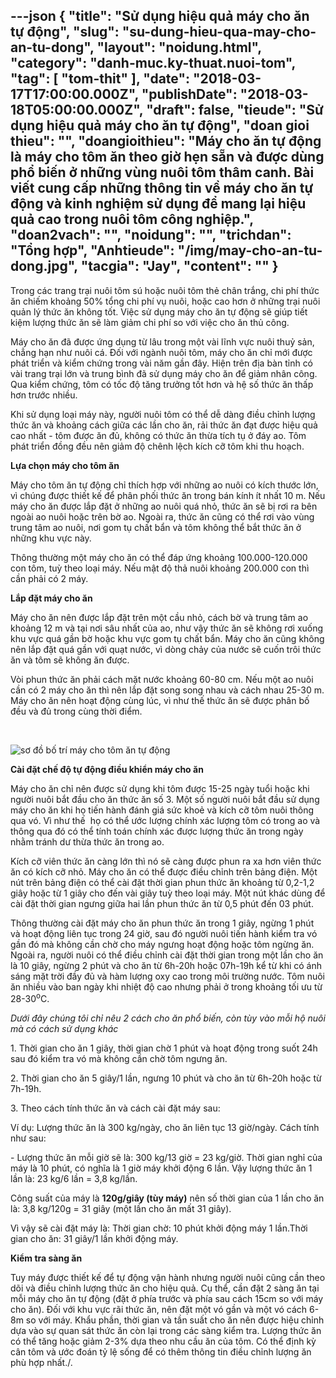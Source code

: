 ---json
{
    "title": "Sử dụng hiệu quả máy cho ăn tự động",
    "slug": "su-dung-hieu-qua-may-cho-an-tu-dong",
    "layout": "noidung.html",
    "category": "danh-muc.ky-thuat.nuoi-tom",
    "tag": [
        "tom-thit"
    ],
    "date": "2018-03-17T17:00:00.000Z",
    "publishDate": "2018-03-18T05:00:00.000Z",
    "draft": false,
    "tieude": "Sử dụng hiệu quả máy cho ăn tự động",
    "doan gioi thieu": "",
    "doangioithieu": "Máy cho ăn tự động là máy cho tôm ăn theo giờ hẹn sẵn và được dùng phổ biến ở những vùng nuôi tôm thâm canh. Bài viết cung cấp những thông tin về máy cho ăn tự động và kinh nghiệm sử dụng để mang lại hiệu quả cao trong nuôi tôm công nghiệp.",
    "doan2vach": "",
    "noidung": "",
    "trichdan": "Tổng hợp",
    "Anhtieude": "/img/may-cho-an-tu-dong.jpg",
    "tacgia": "Jay",
    "__content__": ""
}
---
<p><span style="font-size:14px">Trong c&aacute;c trang trại nu&ocirc;i t&ocirc;m s&uacute; hoặc nu&ocirc;i t&ocirc;m thẻ ch&acirc;n trắng, chi ph&iacute; thức ăn chiếm khoảng 50% tổng chi ph&iacute; vụ nu&ocirc;i, hoặc cao hơn ở những trại nu&ocirc;i quản l&yacute; thức ăn kh&ocirc;ng tốt. Việc sử dụng m&aacute;y cho ăn tự động sẽ gi&uacute;p tiết kiệm lượng thức ăn sẽ l&agrave;m giảm chi ph&iacute; so với việc cho ăn thủ c&ocirc;ng.</span></p>

<p><span style="font-size:14px">M&aacute;y cho ăn đ&atilde; được ứng dụng từ l&acirc;u trong một v&agrave;i lĩnh vực nu&ocirc;i thuỷ sản, chẳng hạn như nu&ocirc;i c&aacute;. Đối với ng&agrave;nh nu&ocirc;i t&ocirc;m, m&aacute;y cho ăn chỉ mới được ph&aacute;t triển v&agrave; kiểm chứng trong v&agrave;i năm gần đ&acirc;y. Hiện tr&ecirc;n địa b&agrave;n tỉnh c&oacute; v&agrave;i trang trại lớn v&agrave; trung b&igrave;nh đ&atilde; sử dụng m&aacute;y cho ăn để giảm nh&acirc;n c&ocirc;ng. Qua kiểm chứng, t&ocirc;m c&oacute; tốc độ tăng trưởng tốt hơn v&agrave; hệ số thức ăn thấp hơn trước nhiều.</span></p>

<p><span style="font-size:14px">Khi sử dụng loại m&aacute;y n&agrave;y, người nu&ocirc;i t&ocirc;m c&oacute; thể dễ d&agrave;ng điều chỉnh lượng thức ăn v&agrave; khoảng c&aacute;ch giữa c&aacute;c lần cho ăn, rải thức ăn đạt được hiệu quả cao nhất - t&ocirc;m được ăn đủ, kh&ocirc;ng c&oacute; thức ăn thừa t&iacute;ch tụ ở đ&aacute;y ao. T&ocirc;m ph&aacute;t triển đồng đều n&ecirc;n giảm độ ch&ecirc;nh lệch k&iacute;ch cỡ t&ocirc;m khi thu hoạch.</span></p>

<p><span style="font-size:14px"><strong>Lựa chọn m&aacute;y cho t&ocirc;m ăn</strong></span></p>

<p><span style="font-size:14px">M&aacute;y cho t&ocirc;m ăn tự động chỉ th&iacute;ch hợp với những ao nu&ocirc;i c&oacute; k&iacute;ch thước lớn, v&igrave; ch&uacute;ng được thiết kế để ph&acirc;n phối thức ăn trong b&aacute;n k&iacute;nh &iacute;t nhất 10 m. Nếu m&aacute;y cho ăn được lắp đặt ở những ao nu&ocirc;i qu&aacute; nhỏ, thức ăn sẽ bị rơi ra b&ecirc;n ngo&agrave;i ao nu&ocirc;i hoặc tr&ecirc;n bờ ao. Ngo&agrave;i ra, thức ăn cũng c&oacute; thể rơi v&agrave;o v&ugrave;ng trung t&acirc;m ao nu&ocirc;i, nơi gom tụ chất bẩn v&agrave; t&ocirc;m kh&ocirc;ng thể bắt thức ăn ở những khu vực n&agrave;y.</span></p>

<p><span style="font-size:14px">Th&ocirc;ng thường một m&aacute;y cho ăn c&oacute; thể đ&aacute;p ứng khoảng 100.000-120.000 con t&ocirc;m, tuỳ theo loại m&aacute;y. Nếu mật độ thả nu&ocirc;i khoảng 200.000 con th&igrave; cần phải c&oacute; 2 m&aacute;y.</span></p>

<p><span style="font-size:14px"><strong>Lắp đặt m&aacute;y cho ăn</strong></span></p>

<p><span style="font-size:14px">M&aacute;y cho ăn n&ecirc;n được lắp đặt tr&ecirc;n một cầu nhỏ, c&aacute;ch bờ v&agrave; trung t&acirc;m ao khoảng 12 m v&agrave; tại nơi s&acirc;u nhất của ao, như vậy thức ăn sẽ kh&ocirc;ng rơi xuống khu vực qu&aacute; gần bờ hoặc khu vực gom tụ chất bẩn. M&aacute;y cho ăn cũng kh&ocirc;ng n&ecirc;n lắp đặt qu&aacute; gần với quạt nước, v&igrave; d&ograve;ng chảy của nước sẽ cuốn tr&ocirc;i thức ăn v&agrave; t&ocirc;m sẽ kh&ocirc;ng ăn được.</span></p>

<p><span style="font-size:14px">V&ograve;i phun thức ăn phải c&aacute;ch mặt nước khoảng 60-80 cm. Nếu một ao nu&ocirc;i cần c&oacute; 2 m&aacute;y cho ăn th&igrave; n&ecirc;n lắp đặt song song nhau v&agrave; c&aacute;ch nhau 25-30 m. M&aacute;y cho ăn n&ecirc;n hoạt động c&ugrave;ng l&uacute;c, v&igrave; như thế thức ăn sẽ được ph&acirc;n bố đều v&agrave; đủ trong c&ugrave;ng thời điểm.</span></p>

<p>&nbsp;</p>

<p><img alt="sơ đồ bố trí máy cho tôm ăn tự động" src="http://www.anbinhbio.com/tepbac/upload/images/so-do-bo-tri-may-cho-tom-an.jpg" /></p>

<p><span style="font-size:14px"><strong>C&agrave;i đặt chế độ tự động điều khiển m&aacute;y cho ăn</strong></span></p>

<p><span style="font-size:14px">M&aacute;y cho ăn chỉ n&ecirc;n được sử dụng khi t&ocirc;m được 15-25 ng&agrave;y tuổi hoặc khi người nu&ocirc;i bắt đầu cho ăn thức ăn số 3. Một số người nu&ocirc;i bắt đầu sử dụng m&aacute;y cho ăn khi họ tiến h&agrave;nh đ&aacute;nh gi&aacute; sức khoẻ v&agrave; k&iacute;ch cỡ t&ocirc;m nu&ocirc;i th&ocirc;ng qua v&oacute;. V&igrave; như thế&nbsp; họ c&oacute; thể ước lượng ch&iacute;nh x&aacute;c lượng t&ocirc;m c&oacute; trong ao v&agrave; th&ocirc;ng qua đ&oacute; c&oacute; thể t&iacute;nh to&aacute;n ch&iacute;nh x&aacute;c được lượng thức ăn trong ng&agrave;y nhằm tr&aacute;nh dư thừa thức ăn trong ao.</span></p>

<p><span style="font-size:14px">K&iacute;ch cỡ vi&ecirc;n thức ăn c&agrave;ng lớn th&igrave; n&oacute; sẽ c&agrave;ng được phun ra xa hơn vi&ecirc;n thức ăn c&oacute; k&iacute;ch cỡ nhỏ. M&aacute;y cho ăn c&oacute; thể được điều chỉnh tr&ecirc;n bảng điện. Một n&uacute;t tr&ecirc;n bảng điện c&oacute; thể c&agrave;i đặt thời gian phun thức ăn khoảng từ 0,2-1,2 gi&acirc;y hoặc từ 1 gi&acirc;y cho đến v&agrave;i gi&acirc;y tuỳ theo loại m&aacute;y. Một n&uacute;t kh&aacute;c d&ugrave;ng để c&agrave;i đặt thời gian ngưng giữa hai lần phun thức ăn từ 0,5 ph&uacute;t đến 03 ph&uacute;t.</span></p>

<p><span style="font-size:14px">Th&ocirc;ng thường c&agrave;i đặt m&aacute;y cho ăn phun thức ăn trong 1 gi&acirc;y, ngừng 1 ph&uacute;t v&agrave; hoạt động li&ecirc;n tục trong 24 giờ, sau đ&oacute; người nu&ocirc;i tiến h&agrave;nh kiểm tra v&oacute; gần đ&oacute; m&agrave; kh&ocirc;ng cần chờ cho m&aacute;y ngưng hoạt động hoặc t&ocirc;m ngừng ăn. Ngo&agrave;i ra, người nu&ocirc;i c&oacute; thể điều chỉnh c&agrave;i đặt thời gian trong một lần cho ăn l&agrave; 10 gi&acirc;y, ngừng 2 ph&uacute;t v&agrave; cho ăn từ 6h-20h hoặc 07h-19h kể từ khi c&oacute; &aacute;nh s&aacute;ng mặt trời đầy đủ v&agrave; h&agrave;m lượng oxy cao trong m&ocirc;i trường nước. T&ocirc;m nu&ocirc;i ăn nhiều v&agrave;o ban ng&agrave;y khi nhiệt độ cao nhưng phải ở trong khoảng tối ưu từ 28-30<sup>o</sup>C.</span></p>

<p><em><span style="font-size:14px">Dưới đ&acirc;y ch&uacute;ng t&ocirc;i chỉ n&ecirc;u 2 c&aacute;ch cho ăn phổ biến, c&ograve;n t&ugrave;y v&agrave;o mỗi hộ nu&ocirc;i m&agrave; c&oacute; c&aacute;ch sử dụng kh&aacute;c</span></em></p>

<p><span style="font-size:14px">1. Thời gian cho ăn 1 gi&acirc;y, thời gian chờ 1 ph&uacute;t v&agrave; hoạt động trong suốt 24h sau đ&oacute; kiểm tra v&oacute; m&agrave; kh&ocirc;ng cần chờ t&ocirc;m ngưng ăn.</span></p>

<p><span style="font-size:14px">2. Thời gian cho ăn 5 gi&acirc;y/1 lần, ngưng 10 ph&uacute;t v&agrave; cho ăn từ 6h-20h hoặc từ 7h-19h.</span></p>

<p><span style="font-size:14px">3. Theo c&aacute;ch t&iacute;nh thức ăn v&agrave; c&aacute;ch c&agrave;i đặt m&aacute;y sau:</span></p>

<p><span style="font-size:14px">V&iacute; dụ: Lượng thức ăn l&agrave; 300 kg/ng&agrave;y, cho ăn li&ecirc;n tục 13 giờ/ng&agrave;y. C&aacute;ch t&iacute;nh như sau:</span></p>

<p><span style="font-size:14px">- Lượng thức ăn mỗi giờ sẽ l&agrave;: 300 kg/13 giờ = 23 kg/giờ. Thời gian nghỉ của m&aacute;y l&agrave; 10 ph&uacute;t, c&oacute; nghĩa l&agrave; 1 giờ m&aacute;y khởi động 6 lần. Vậy lượng thức ăn 1 lần l&agrave;: 23 kg/6 lần = 3,8 kg/lần.</span></p>

<p><span style="font-size:14px">C&ocirc;ng suất của m&aacute;y l&agrave;&nbsp;<strong>120g/gi&acirc;y (t&ugrave;y m&aacute;y)</strong>&nbsp;n&ecirc;n số thời gian của 1 lần cho ăn l&agrave;: 3,8 kg/120g = 31 gi&acirc;y (một lần cho ăn mất 31 gi&acirc;y).</span></p>

<p><span style="font-size:14px">V&igrave; vậy sẽ c&agrave;i đặt m&aacute;y l&agrave;:&nbsp;Thời gian chờ: 10 ph&uacute;t khởi động m&aacute;y 1 lần.Thời gian cho ăn: 31 gi&acirc;y/1 lần khởi động m&aacute;y.</span></p>

<p><strong style="font-size:14px">Kiểm tra s&agrave;ng ăn</strong></p>

<p><span style="font-size:14px">Tuy m&aacute;y được thiết kế để tự động vận h&agrave;nh nhưng người nu&ocirc;i cũng cần theo d&otilde;i v&agrave; điều chỉnh lượng thức ăn cho hiệu quả. Cụ thể, cần đặt 2 s&agrave;ng ăn tại mỗi m&aacute;y cho ăn tự động (đặt ở ph&iacute;a trước v&agrave; ph&iacute;a sau c&aacute;ch 15cm so với m&aacute;y cho ăn). Đối với khu vực r&atilde;i thức ăn, n&ecirc;n đặt một v&oacute; gần v&agrave; một v&oacute; c&aacute;ch 6-8m so với m&aacute;y. Khẩu phần, thời gian v&agrave; tần suất cho ăn n&ecirc;n được hiệu chỉnh dựa v&agrave;o sự quan s&aacute;t thức ăn c&ograve;n lại trong c&aacute;c s&agrave;ng kiểm tra. Lượng thức ăn c&oacute; thể tăng hoặc giảm 2-3% dựa theo nhu cầu ăn của t&ocirc;m. C&oacute; thể định kỳ c&acirc;n t&ocirc;m v&agrave; ước đo&aacute;n tỷ lệ sống để c&oacute; th&ecirc;m th&ocirc;ng tin điều chỉnh lượng ăn ph&ugrave; hợp nhất./.</span></p>
